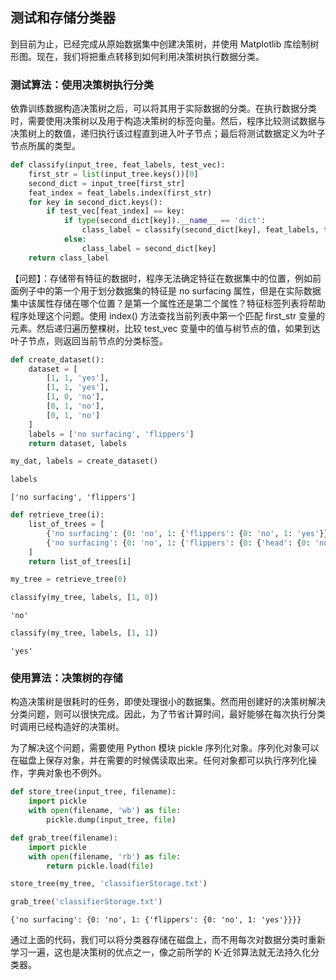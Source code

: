 
## 测试和存储分类器
到目前为止，已经完成从原始数据集中创建决策树，并使用 Matplotlib 库绘制树形图。现在，我们将把重点转移到如何利用决策树执行数据分类。

### 测试算法：使用决策树执行分类
依靠训练数据构造决策树之后，可以将其用于实际数据的分类。在执行数据分类时，需要使用决策树以及用于构造决策树的标签向量。然后，程序比较测试数据与决策树上的数值，递归执行该过程直到进入叶子节点；最后将测试数据定义为叶子节点所属的类型。


```python
def classify(input_tree, feat_labels, test_vec):
    first_str = list(input_tree.keys())[0]
    second_dict = input_tree[first_str]
    feat_index = feat_labels.index(first_str)
    for key in second_dict.keys():
        if test_vec[feat_index] == key:
            if type(second_dict[key]).__name__ == 'dict':
                class_label = classify(second_dict[key], feat_labels, test_vec)
            else:
                class_label = second_dict[key]
    return class_label
```

【问题】：存储带有特征的数据时，程序无法确定特征在数据集中的位置，例如前面例子中的第一个用于划分数据集的特征是 no surfacing 属性，但是在实际数据集中该属性存储在哪个位置？是第一个属性还是第二个属性？特征标签列表将帮助程序处理这个问题。使用 index() 方法查找当前列表中第一个匹配 first_str 变量的元素。然后递归遍历整棵树，比较 test_vec 变量中的值与树节点的值，如果到达叶子节点，则返回当前节点的分类标签。


```python
def create_dataset():
    dataset = [
        [1, 1, 'yes'],
        [1, 1, 'yes'],
        [1, 0, 'no'],
        [0, 1, 'no'],
        [0, 1, 'no']
    ]
    labels = ['no surfacing', 'flippers']
    return dataset, labels
```


```python
my_dat, labels = create_dataset()
```


```python
labels
```




    ['no surfacing', 'flippers']




```python
def retrieve_tree(i):
    list_of_trees = [
        {'no surfacing': {0: 'no', 1: {'flippers': {0: 'no', 1: 'yes'}}}},
        {'no surfacing': {0: 'no', 1: {'flippers': {0: {'head': {0: 'no', 1: 'yes'}}, 1: 'no'}}}}
    ]
    return list_of_trees[i]
```


```python
my_tree = retrieve_tree(0)
```


```python
classify(my_tree, labels, [1, 0])
```




    'no'




```python
classify(my_tree, labels, [1, 1])
```




    'yes'



### 使用算法：决策树的存储
构造决策树是很耗时的任务，即使处理很小的数据集。然而用创建好的决策树解决分类问题，则可以很快完成。因此，为了节省计算时间，最好能够在每次执行分类时调用已经构造好的决策树。

为了解决这个问题，需要使用 Python 模块 pickle 序列化对象。序列化对象可以在磁盘上保存对象，并在需要的时候偶读取出来。任何对象都可以执行序列化操作，字典对象也不例外。


```python
def store_tree(input_tree, filename):
    import pickle
    with open(filename, 'wb') as file:
        pickle.dump(input_tree, file)
```


```python
def grab_tree(filename):
    import pickle
    with open(filename, 'rb') as file:
        return pickle.load(file)
```


```python
store_tree(my_tree, 'classifierStorage.txt')
```


```python
grab_tree('classifierStorage.txt')
```




    {'no surfacing': {0: 'no', 1: {'flippers': {0: 'no', 1: 'yes'}}}}



通过上面的代码，我们可以将分类器存储在磁盘上，而不用每次对数据分类时重新学习一遍，这也是决策树的优点之一，像之前所学的 K-近邻算法就无法持久化分类器。

